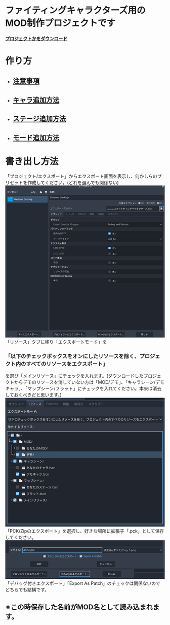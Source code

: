 # ファイティングキャラクターズ用のMOD制作プロジェクトです
#### [プロジェクトかをダウンロード](https://github.com/legisters-game/FCMOD/releases/tag/MOD%E9%96%8B%E7%99%BA)
# 作り方
  * ## [注意事項](作り方/注意事項.md)
  * ## [キャラ追加方法](作り方/キャラ追加方法.md)
  * ## [ステージ追加方法](作り方/マップ追加方法.md)
  * ## [モード追加方法](作り方/追加モード.md)
# 書き出し方法
  「プロジェクト/エクスポート」からエクスポート画面を表示し、何かしらのプリセットを作成してください。(どれを選んでも関係ない)<br>
  ![エクスポート画面](画像/エクスポート画面1.png)<br>
  「リソース」タブに移り「エクスポートモード」を
  ### 「以下のチェックボックスをオンにしたリソースを除く、プロジェクト内のすべてのリソースをエクスポート」
  を選び「メインリソース」にチェックを入れます。(ダウンロードしたプロジェクトからデモのリソースを消していない方は「MOD/デモ」、「キャラシーン/デモキャラ」、「マップシーン/フラット」にチェックを入れてください。本来は消去しておくべきだと思います。)<br>
  ![エクスポート画面](画像/エクスポート画面フィルタ.png)<br>「PCK/Zipのエクスポート」を選択し、好きな場所に拡張子「.pck」として保存してください。
  ![エクスポート画面](画像/エクスポート画面2.png)「デバッグ付きエクスポート」「Export As Patch」のチェックは関係ないのでどちらでも結構です。
  ## ※この時保存した名前がMOD名として読み込まれます。
